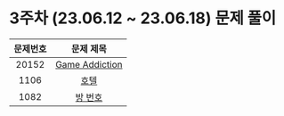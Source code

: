 # 3주차 (23.06.12 ~ 23.06.18) 문제 풀이

| 문제번호 | 문제 제목 
| :--: | :--: |
| 20152 | [Game Addiction](https://www.acmicpc.net/problem/20152) | 
| 1106 | [호텔](https://www.acmicpc.net/problem/1106) | 
| 1082 | [방 번호](https://www.acmicpc.net/problem/1082) |
